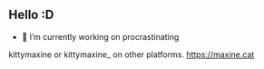 ## Hello :D
- 🔭 I’m currently working on procrastinating 

kittymaxine or kittymaxine_ on other platforms. 
https://maxine.cat
